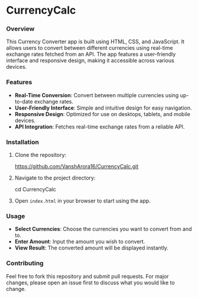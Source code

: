 # CurrencyCalc

### Overview
This Currency Converter app is built using HTML, CSS, and JavaScript. It allows users to convert between different currencies using real-time exchange rates fetched from an API. The app features a user-friendly interface and responsive design, making it accessible across various devices.

### Features
- **Real-Time Conversion**: Convert between multiple currencies using up-to-date exchange rates.
- **User-Friendly Interface**: Simple and intuitive design for easy navigation.
- **Responsive Design**: Optimized for use on desktops, tablets, and mobile devices.
- **API Integration**: Fetches real-time exchange rates from a reliable API.

### Installation
1. Clone the repository:
   
   https://github.com/VanshArora16/CurrencyCalc.git
   
2. Navigate to the project directory:

   cd CurrencyCalc

3. Open `index.html` in your browser to start using the app.

### Usage
- **Select Currencies**: Choose the currencies you want to convert from and to.
- **Enter Amount**: Input the amount you wish to convert.
- **View Result**: The converted amount will be displayed instantly.

### Contributing
Feel free to fork this repository and submit pull requests. For major changes, please open an issue first to discuss what you would like to change.

